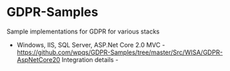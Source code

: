 # GDPR-Samples
Sample implementations for GDPR for various stacks

* Windows, IIS, SQL Server, ASP.Net Core 2.0 MVC - https://github.com/wpqs/GDPR-Samples/tree/master/Src/WISA/GDPR-AspNetCore20
	Integration details - 
